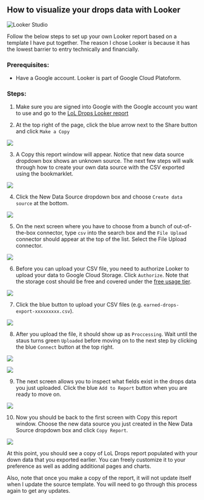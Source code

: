 ## How to visualize your drops data with Looker

![Looker Studio](/img/sample-viz.png)

Follow the below steps to set up your own Looker report based on a template I have put together. The reason I chose Looker is because it has the lowest barrier to entry technically and financially.

### Prerequisites:
* Have a Google account. Looker is part of Google Cloud Platoform.

### Steps:
1. Make sure you are signed into Google with the Google account you want to use and go to the [LoL Drops Looker report](https://lookerstudio.google.com/s/lGLZjNgAxSg)

2. At the top right of the page, click the blue arrow next to the Share button and click `Make a Copy`

![](2-make-copy-min.png)

3. A Copy this report window will appear. Notice that new data source dropdown box shows an unknown source. The next few steps will walk through how to create your own data source with the CSV exported using the bookmarklet.

![](3-copy-report-window.png)

4. Click the New Data Source dropdown box and choose `Create data source` at the bottom.

![](4.-create-datasource.png)

5. On the next screen where you have to choose from a bunch of out-of-the-box connector, type `csv` into the search box and the `File Upload` connector should appear at the top of the list. Select the File Upload connector.

![](5-choose-file-upload.png)

6. Before you can upload your CSV file, you need to authorize Looker to upload your data to Google Cloud Storage. Click `Authorize`. Note that the storage cost should be free and covered under the [free usage tier](https://cloud.google.com/free).

![](6-authorize.png)

7. Click the blue button to upload your CSV files (e.g. `earned-drops-export-xxxxxxxxx.csv`).

![](7-upload-file.png)

8. After you upload the file, it should show up as `Proccessing`. Wait until the staus turns green `Uploaded` before moving on to the next step by clicking the blue `Connect` button at the top right.

![](8-upload-processing.png)

![](8-uploaded.png)

9. The next screen allows you to inspect what fields exist in the drops data you just uploaded. Click the blue `Add to Report` button when you are ready to move on.

![](9-fields.png)

10. Now you should be back to the first screen with Copy this report window. Choose the new data source you just created in the New Data Source dropdown box and click `Copy Report`.

![](10-choose-data-source.png)

At this point, you should see a copy of LoL Drops report populated with your down data that you exported earlier. You can freely customize it to your preference as well as adding additional pages and charts.

Also, note that once you make a copy of the report, it will not update itself when I update the source template. You will need to go through this process again to get any updates.